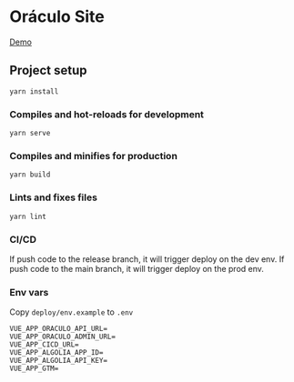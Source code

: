 # Oráculo Site
[Demo](https://oraculodev.netlify.app/)

## Project setup

```
yarn install
```

### Compiles and hot-reloads for development

```
yarn serve
```

### Compiles and minifies for production

```
yarn build
```

### Lints and fixes files

```
yarn lint
```

### CI/CD

If push code to the release branch, it will trigger deploy on the dev env.
If push code to the main branch, it will trigger deploy on the prod env.

### Env vars

Copy `deploy/env.example` to `.env`

```
VUE_APP_ORACULO_API_URL=
VUE_APP_ORACULO_ADMIN_URL=
VUE_APP_CICD_URL=
VUE_APP_ALGOLIA_APP_ID=
VUE_APP_ALGOLIA_API_KEY=
VUE_APP_GTM=
```
